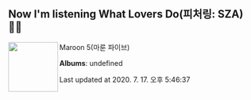 ## Now I'm listening What Lovers Do(피처링: SZA) 🎵🎵

[<img align="left" width="100" src="https://i.ytimg.com/vi/5Wiio4KoGe8/sddefault.jpg?sqp=-oaymwEWCJADEOEBIAQqCghqEJQEGHgg6AJIWg&rs">](https://music.youtube.com/channel/UCdFe4KkWwZ_twpo-UECR-Nw)

Maroon 5(마룬 파이브)

**Albums**: undefined

Last updated at 2020. 7. 17. 오후 5:46:37
